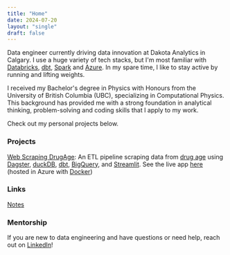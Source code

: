 ```yaml
---
title: "Home"
date: 2024-07-20
layout: "single"
draft: false
---
```



Data engineer currently driving data innovation at Dakota Analytics in Calgary.
I use a huge variety of tech stacks, but I'm most familiar with [Databricks](https://www.databricks.com/), [dbt](https://www.getdbt.com/), [Spark](https://spark.apache.org/) and [Azure](https://azure.microsoft.com/en-ca). In my spare time, I like to stay active by running and lifting weights. 

I received my Bachelor's degree in Physics with Honours from the University of British Columbia (UBC), specializing in Computational Physics. This background has provided me with a strong foundation in analytical thinking, problem-solving and coding skills that I apply to my work.

Check out my personal projects below. 

### Projects

[Web Scraping DrugAge](https://github.com/carterchene/longevity-drugs-analysis): An ETL pipeline scraping data from [drug age](https://genomics.senescence.info/) using [Dagster](https://dagster.io/), [duckDB](https://duckdb.org/), [dbt](https://www.getdbt.com/), [BigQuery](https://cloud.google.com/bigquery), and [Streamlit](https://streamlit.io/). See the live app [here](https://drug-age-analysis.azurewebsites.net/) (hosted in Azure with [Docker](https://www.docker.com/))

### Links

[Notes](/notes)

### Mentorship

If you are new to data engineering and have questions or need help, reach out on [LinkedIn](https://www.linkedin.com/in/carterchene/)!